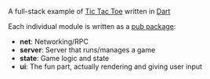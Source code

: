 A full-stack example of [Tic Tac Toe](ttt) written in [Dart](dart)

[ttt]: https://en.wikipedia.org/wiki/Tic-tac-toe
[dart]: https://www.dartlang.org/

Each individual module is written as a [pub package](package):

- **net**: Networking/RPC 
- **server**: Server that runs/manages a game
- **state**: Game logic and state
- **ui**: The fun part, actually rendering and giving user input

[package]: https://www.dartlang.org/tools/pub/get-started

